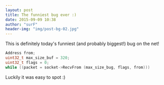 ```yaml
---
layout: post
title: The funniest bug ever :)
date: 2015-09-09 10:38
author: "surF"
header-img: "img/post-bg-02.jpg"
---
```


This is definitely today's funniest (and probably biggest!) bug on the net!

``` c
Address from;
uint32_t max_size_buf = 320;
uint32_t flags = 0;
while ((packet = socket->RecvFrom (max_size_bug, flags, from)))
```

Luckily it was easy to spot :) 

